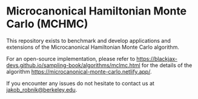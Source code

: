 # Microcanonical Hamiltonian Monte Carlo (MCHMC)

This repository exists to benchmark and develop applications and extensions of the Microcanonical Hamiltonian Monte Carlo algorithm.

For an open-source implementation, please refer to 
https://blackjax-devs.github.io/sampling-book/algorithms/mclmc.html
for the details of the algorithm 
https://microcanonical-monte-carlo.netlify.app/.

If you encounter any issues do not hesitate to contact us at jakob_robnik@berkeley.edu.

